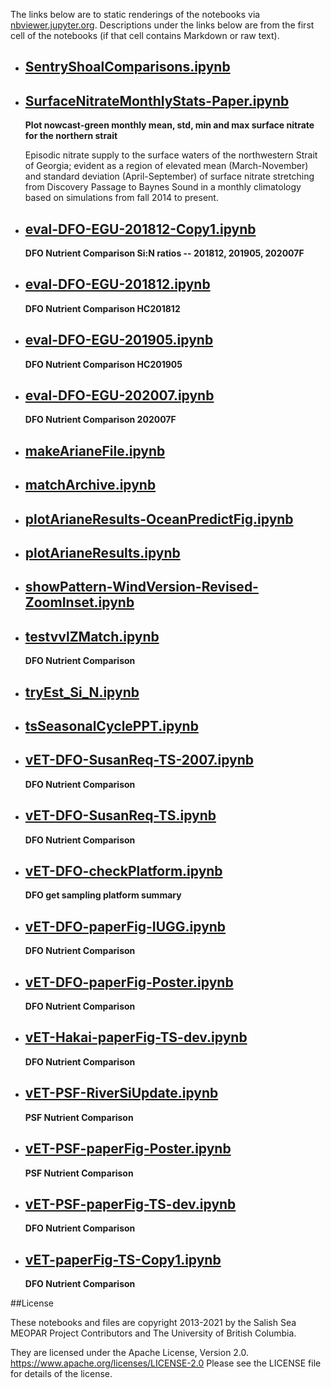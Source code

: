 The links below are to static renderings of the notebooks via
[nbviewer.jupyter.org](https://nbviewer.jupyter.org/).
Descriptions under the links below are from the first cell of the notebooks
(if that cell contains Markdown or raw text).

* ## [SentryShoalComparisons.ipynb](https://nbviewer.jupyter.org/github/SalishSeaCast/analysis-elise-2/blob/master/notebooks/bioTuning/evalFigs/SentryShoalComparisons.ipynb)  
    
* ## [SurfaceNitrateMonthlyStats-Paper.ipynb](https://nbviewer.jupyter.org/github/SalishSeaCast/analysis-elise-2/blob/master/notebooks/bioTuning/evalFigs/SurfaceNitrateMonthlyStats-Paper.ipynb)  
    
    **Plot nowcast-green monthly mean, std, min and max surface nitrate for the northern strait**
    
    Episodic nitrate supply to the surface waters of the northwestern Strait of Georgia; evident as a region of elevated mean (March-November) and standard deviation (April-September) of surface nitrate stretching from Discovery Passage to Baynes Sound in a monthly climatology based on simulations from fall 2014 to present.

* ## [eval-DFO-EGU-201812-Copy1.ipynb](https://nbviewer.jupyter.org/github/SalishSeaCast/analysis-elise-2/blob/master/notebooks/bioTuning/evalFigs/eval-DFO-EGU-201812-Copy1.ipynb)  
    
    **DFO Nutrient Comparison Si:N ratios -- 201812, 201905, 202007F**

* ## [eval-DFO-EGU-201812.ipynb](https://nbviewer.jupyter.org/github/SalishSeaCast/analysis-elise-2/blob/master/notebooks/bioTuning/evalFigs/eval-DFO-EGU-201812.ipynb)  
    
    **DFO Nutrient Comparison HC201812**

* ## [eval-DFO-EGU-201905.ipynb](https://nbviewer.jupyter.org/github/SalishSeaCast/analysis-elise-2/blob/master/notebooks/bioTuning/evalFigs/eval-DFO-EGU-201905.ipynb)  
    
    **DFO Nutrient Comparison HC201905**

* ## [eval-DFO-EGU-202007.ipynb](https://nbviewer.jupyter.org/github/SalishSeaCast/analysis-elise-2/blob/master/notebooks/bioTuning/evalFigs/eval-DFO-EGU-202007.ipynb)  
    
    **DFO Nutrient Comparison 202007F**

* ## [makeArianeFile.ipynb](https://nbviewer.jupyter.org/github/SalishSeaCast/analysis-elise-2/blob/master/notebooks/bioTuning/evalFigs/makeArianeFile.ipynb)  
    
* ## [matchArchive.ipynb](https://nbviewer.jupyter.org/github/SalishSeaCast/analysis-elise-2/blob/master/notebooks/bioTuning/evalFigs/matchArchive.ipynb)  
    
* ## [plotArianeResults-OceanPredictFig.ipynb](https://nbviewer.jupyter.org/github/SalishSeaCast/analysis-elise-2/blob/master/notebooks/bioTuning/evalFigs/plotArianeResults-OceanPredictFig.ipynb)  
    
* ## [plotArianeResults.ipynb](https://nbviewer.jupyter.org/github/SalishSeaCast/analysis-elise-2/blob/master/notebooks/bioTuning/evalFigs/plotArianeResults.ipynb)  
    
* ## [showPattern-WindVersion-Revised-ZoomInset.ipynb](https://nbviewer.jupyter.org/github/SalishSeaCast/analysis-elise-2/blob/master/notebooks/bioTuning/evalFigs/showPattern-WindVersion-Revised-ZoomInset.ipynb)  
    
* ## [testvvlZMatch.ipynb](https://nbviewer.jupyter.org/github/SalishSeaCast/analysis-elise-2/blob/master/notebooks/bioTuning/evalFigs/testvvlZMatch.ipynb)  
    
    **DFO Nutrient Comparison**

* ## [tryEst_Si_N.ipynb](https://nbviewer.jupyter.org/github/SalishSeaCast/analysis-elise-2/blob/master/notebooks/bioTuning/evalFigs/tryEst_Si_N.ipynb)  
    
* ## [tsSeasonalCyclePPT.ipynb](https://nbviewer.jupyter.org/github/SalishSeaCast/analysis-elise-2/blob/master/notebooks/bioTuning/evalFigs/tsSeasonalCyclePPT.ipynb)  
    
* ## [vET-DFO-SusanReq-TS-2007.ipynb](https://nbviewer.jupyter.org/github/SalishSeaCast/analysis-elise-2/blob/master/notebooks/bioTuning/evalFigs/vET-DFO-SusanReq-TS-2007.ipynb)  
    
    **DFO Nutrient Comparison**

* ## [vET-DFO-SusanReq-TS.ipynb](https://nbviewer.jupyter.org/github/SalishSeaCast/analysis-elise-2/blob/master/notebooks/bioTuning/evalFigs/vET-DFO-SusanReq-TS.ipynb)  
    
    **DFO Nutrient Comparison**

* ## [vET-DFO-checkPlatform.ipynb](https://nbviewer.jupyter.org/github/SalishSeaCast/analysis-elise-2/blob/master/notebooks/bioTuning/evalFigs/vET-DFO-checkPlatform.ipynb)  
    
    **DFO get sampling platform summary**

* ## [vET-DFO-paperFig-IUGG.ipynb](https://nbviewer.jupyter.org/github/SalishSeaCast/analysis-elise-2/blob/master/notebooks/bioTuning/evalFigs/vET-DFO-paperFig-IUGG.ipynb)  
    
    **DFO Nutrient Comparison**

* ## [vET-DFO-paperFig-Poster.ipynb](https://nbviewer.jupyter.org/github/SalishSeaCast/analysis-elise-2/blob/master/notebooks/bioTuning/evalFigs/vET-DFO-paperFig-Poster.ipynb)  
    
    **DFO Nutrient Comparison**

* ## [vET-Hakai-paperFig-TS-dev.ipynb](https://nbviewer.jupyter.org/github/SalishSeaCast/analysis-elise-2/blob/master/notebooks/bioTuning/evalFigs/vET-Hakai-paperFig-TS-dev.ipynb)  
    
    **DFO Nutrient Comparison**

* ## [vET-PSF-RiverSiUpdate.ipynb](https://nbviewer.jupyter.org/github/SalishSeaCast/analysis-elise-2/blob/master/notebooks/bioTuning/evalFigs/vET-PSF-RiverSiUpdate.ipynb)  
    
    **PSF Nutrient Comparison**

* ## [vET-PSF-paperFig-Poster.ipynb](https://nbviewer.jupyter.org/github/SalishSeaCast/analysis-elise-2/blob/master/notebooks/bioTuning/evalFigs/vET-PSF-paperFig-Poster.ipynb)  
    
    **PSF Nutrient Comparison**

* ## [vET-PSF-paperFig-TS-dev.ipynb](https://nbviewer.jupyter.org/github/SalishSeaCast/analysis-elise-2/blob/master/notebooks/bioTuning/evalFigs/vET-PSF-paperFig-TS-dev.ipynb)  
    
    **DFO Nutrient Comparison**

* ## [vET-paperFig-TS-Copy1.ipynb](https://nbviewer.jupyter.org/github/SalishSeaCast/analysis-elise-2/blob/master/notebooks/bioTuning/evalFigs/vET-paperFig-TS-Copy1.ipynb)  
    
    **DFO Nutrient Comparison**


##License

These notebooks and files are copyright 2013-2021
by the Salish Sea MEOPAR Project Contributors
and The University of British Columbia.

They are licensed under the Apache License, Version 2.0.
https://www.apache.org/licenses/LICENSE-2.0
Please see the LICENSE file for details of the license.
